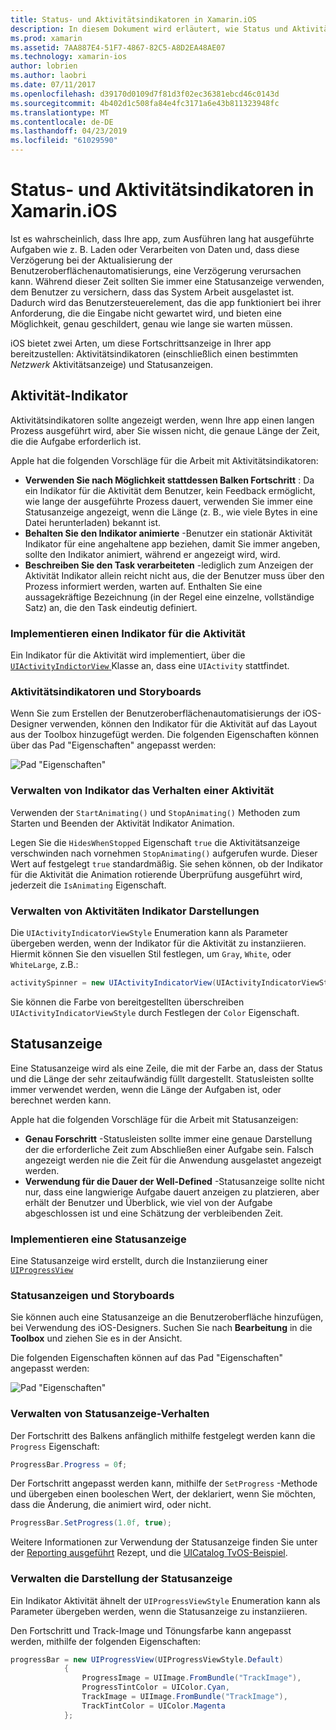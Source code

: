 ```yaml
---
title: Status- und Aktivitätsindikatoren in Xamarin.iOS
description: In diesem Dokument wird erläutert, wie Status und Aktivität von Indikatoren in Xamarin.iOS verwendet wird. Es wird beschrieben, wie sie sowohl programmgesteuert als auch mit einem Storyboard verwenden.
ms.prod: xamarin
ms.assetid: 7AA887E4-51F7-4867-82C5-A8D2EA48AE07
ms.technology: xamarin-ios
author: lobrien
ms.author: laobri
ms.date: 07/11/2017
ms.openlocfilehash: d39170d0109d7f81d3f02ec36381ebcd46c0143d
ms.sourcegitcommit: 4b402d1c508fa84e4fc3171a6e43b811323948fc
ms.translationtype: MT
ms.contentlocale: de-DE
ms.lasthandoff: 04/23/2019
ms.locfileid: "61029590"
---
```

# <a name="progress-and-activity-indicators-in-xamarinios"></a>Status- und Aktivitätsindikatoren in Xamarin.iOS

Ist es wahrscheinlich, dass Ihre app, zum Ausführen lang hat ausgeführte Aufgaben wie z. B. Laden oder Verarbeiten von Daten und, dass diese Verzögerung bei der Aktualisierung der Benutzeroberflächenautomatisierungs, eine Verzögerung verursachen kann. Während dieser Zeit sollten Sie immer eine Statusanzeige verwenden, dem Benutzer zu versichern, dass das System Arbeit ausgelastet ist. Dadurch wird das Benutzersteuerelement, das die app funktioniert bei ihrer Anforderung, die die Eingabe nicht gewartet wird, und bieten eine Möglichkeit, genau geschildert, genau wie lange sie warten müssen.

iOS bietet zwei Arten, um diese Fortschrittsanzeige in Ihrer app bereitzustellen: Aktivitätsindikatoren (einschließlich einen bestimmten _Netzwerk_ Aktivitätsanzeige) und Statusanzeigen.

## <a name="activity-indicator"></a>Aktivität-Indikator

Aktivitätsindikatoren sollte angezeigt werden, wenn Ihre app einen langen Prozess ausgeführt wird, aber Sie wissen nicht, die genaue Länge der Zeit, die die Aufgabe erforderlich ist.

Apple hat die folgenden Vorschläge für die Arbeit mit Aktivitätsindikatoren:

- **Verwenden Sie nach Möglichkeit stattdessen Balken Fortschritt** : Da ein Indikator für die Aktivität dem Benutzer, kein Feedback ermöglicht, wie lange der ausgeführte Prozess dauert, verwenden Sie immer eine Statusanzeige angezeigt, wenn die Länge (z. B., wie viele Bytes in eine Datei herunterladen) bekannt ist.
- **Behalten Sie den Indikator animierte** -Benutzer ein stationär Aktivität Indikator für eine angehaltene app beziehen, damit Sie immer angeben, sollte den Indikator animiert, während er angezeigt wird, wird.
- **Beschreiben Sie den Task verarbeiteten** -lediglich zum Anzeigen der Aktivität Indikator allein reicht nicht aus, die der Benutzer muss über den Prozess informiert werden, warten auf. Enthalten Sie eine aussagekräftige Bezeichnung (in der Regel eine einzelne, vollständige Satz) an, die den Task eindeutig definiert.

### <a name="implementing-an-activity-indicator"></a>Implementieren einen Indikator für die Aktivität

Ein Indikator für die Aktivität wird implementiert, über die [ `UIActivityIndictorView` ](xref:UIKit.UIActivityIndicatorView) Klasse an, dass eine `UIActivity` stattfindet.

### <a name="activity-indicators-and-storyboards"></a>Aktivitätsindikatoren und Storyboards

Wenn Sie zum Erstellen der Benutzeroberflächenautomatisierungs der iOS-Designer verwenden, können den Indikator für die Aktivität auf das Layout aus der Toolbox hinzugefügt werden. Die folgenden Eigenschaften können über das Pad "Eigenschaften" angepasst werden:

![Pad "Eigenschaften"](progress-activity-indicator-images/progress-indicator1.png)

### <a name="managing-activity-indicator-behavior"></a>Verwalten von Indikator das Verhalten einer Aktivität

Verwenden der `StartAnimating()` und `StopAnimating()` Methoden zum Starten und Beenden der Aktivität Indikator Animation.

Legen Sie die `HidesWhenStopped` Eigenschaft `true` die Aktivitätsanzeige verschwinden nach vornehmen `StopAnimating()` aufgerufen wurde. Dieser Wert auf festgelegt `true` standardmäßig. Sie sehen können, ob der Indikator für die Aktivität die Animation rotierende Überprüfung ausgeführt wird, jederzeit die `IsAnimating` Eigenschaft. 


### <a name="managing-activity-indicator-appearances"></a>Verwalten von Aktivitäten Indikator Darstellungen

Die `UIActivityIndicatorViewStyle` Enumeration kann als Parameter übergeben werden, wenn der Indikator für die Aktivität zu instanziieren. Hiermit können Sie den visuellen Stil festlegen, um `Gray`, `White`, oder `WhiteLarge`, z.B.:

```csharp
activitySpinner = new UIActivityIndicatorView(UIActivityIndicatorViewStyle.WhiteLarge);
```

Sie können die Farbe von bereitgestellten überschreiben `UIActivityIndicatorViewStyle` durch Festlegen der `Color` Eigenschaft.

## <a name="progress-bar"></a>Statusanzeige

Eine Statusanzeige wird als eine Zeile, die mit der Farbe an, dass der Status und die Länge der sehr zeitaufwändig füllt dargestellt. Statusleisten sollte immer verwendet werden, wenn die Länge der Aufgaben ist, oder berechnet werden kann.

Apple hat die folgenden Vorschläge für die Arbeit mit Statusanzeigen:

- **Genau Forschritt** -Statusleisten sollte immer eine genaue Darstellung der die erforderliche Zeit zum Abschließen einer Aufgabe sein. Falsch angezeigt werden nie die Zeit für die Anwendung ausgelastet angezeigt werden.
- **Verwendung für die Dauer der Well-Defined** -Statusanzeige sollte nicht nur, dass eine langwierige Aufgabe dauert anzeigen zu platzieren, aber erhält der Benutzer und Überblick, wie viel von der Aufgabe abgeschlossen ist und eine Schätzung der verbleibenden Zeit.

### <a name="implementing-an-progress-bar"></a>Implementieren eine Statusanzeige

Eine Statusanzeige wird erstellt, durch die Instanziierung einer [`UIProgressView`](xref:UIKit.UIProgressView)

### <a name="progress-bars-and-storyboards"></a>Statusanzeigen und Storyboards

Sie können auch eine Statusanzeige an die Benutzeroberfläche hinzufügen, bei Verwendung des iOS-Designers. Suchen Sie nach **Bearbeitung** in die **Toolbox** und ziehen Sie es in der Ansicht.

Die folgenden Eigenschaften können auf das Pad "Eigenschaften" angepasst werden:

![Pad "Eigenschaften"](progress-activity-indicator-images/progress-indicator3.png)


### <a name="managing-progress-bar-behavior"></a>Verwalten von Statusanzeige-Verhalten

Der Fortschritt des Balkens anfänglich mithilfe festgelegt werden kann die `Progress` Eigenschaft:

```csharp
ProgressBar.Progress = 0f;
```

Der Fortschritt angepasst werden kann, mithilfe der `SetProgress` -Methode und übergeben einen booleschen Wert, der deklariert, wenn Sie möchten, dass die Änderung, die animiert wird, oder nicht.

```csharp
ProgressBar.SetProgress(1.0f, true);
```

Weitere Informationen zur Verwendung der Statusanzeige finden Sie unter der [Reporting ausgeführt](https://github.com/xamarin/recipes/tree/master/Recipes/cross-platform/networking/download_progress) Rezept, und die [UICatalog TvOS-Beispiel](https://developer.xamarin.com/samples/monotouch/tvos/UICatalog/).

### <a name="managing-progress-bar-appearance"></a>Verwalten die Darstellung der Statusanzeige

Ein Indikator Aktivität ähnelt der `UIProgressViewStyle` Enumeration kann als Parameter übergeben werden, wenn die Statusanzeige zu instanziieren.

Den Fortschritt und Track-Image und Tönungsfarbe kann angepasst werden, mithilfe der folgenden Eigenschaften:

```csharp
progressBar = new UIProgressView(UIProgressViewStyle.Default)
            {
                ProgressImage = UIImage.FromBundle("TrackImage"),
                ProgressTintColor = UIColor.Cyan,
                TrackImage = UIImage.FromBundle("TrackImage"),
                TrackTintColor = UIColor.Magenta
            }; 
```



